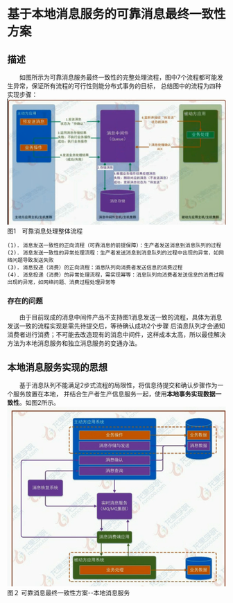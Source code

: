 # 基于本地消息服务的可靠消息最终一致性方案
## 描述
　　如图所示为可靠消息服务最终一致性的完整处理流程，图中7个流程都可能发生异常，保证所有流程的可行性则能分布式事务的目标，
总结图中的流程为四种实现步骤：
![可靠消息流程](/src/main/images/可靠消息流程.jpg)
　　　　　　　　　　　　　　　　　　　　　　图1　可靠消息处理整体流程

    (1). 消息发送一致性的正向流程（可靠消息的前提保障）：生产者发送消息到消息队列的过程
    (2). 消息发送一致性的异常处理流程：生产者发送消息到消息队列的过程中出现的异常，如网络问题导致发送失败
    (3). 消息投递（消费）的正向流程：消息队列向消费者发送信息的消费过程
    (4). 消息投递（消费）的异常处理流程，需实现幂等：消息队列向消费者发送信息的消费过程出现的异常，如网络问题、消费过程处理异常等 
### 存在的问题
　　由于目前现成的消息中间件产品不支持图1消息发送一致的流程，具体为消息发送一致的流程实现是需先待提交后，等待确认成功2个步骤
后消息队列才会通知消费者进行消费；不可能去改造现有的消息中间件，这样成本太高，所以最佳解决方法为本地消息服务和独立消息服务的变通办法。
## 本地消息服务实现的思想
　　基于消息队列不能满足2步式流程的局限性，将信息待提交和确认步骤作为一个服务放置在本地，
并结合生产者生产信息服务一起，使用**本地事务实现数据一致性**。如图2所示。
![本地消息服务](/src/main/images/本地消息服务.jpg)
    　　　　　　　　　　　　　　　　　图２ 可靠消息最终一致性方案--本地消息服务
    
　　    
　　

